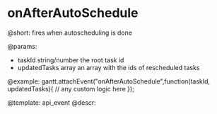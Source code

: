 onAfterAutoSchedule
=============

@short:
	fires when autoscheduling is done 

@params:
- taskId			string/number			the root task id
- updatedTasks		array					an array with the ids of rescheduled tasks


@example:
gantt.attachEvent("onAfterAutoSchedule",function(taskId, updatedTasks){
	// any custom logic here
});


@template:	api_event
@descr:

